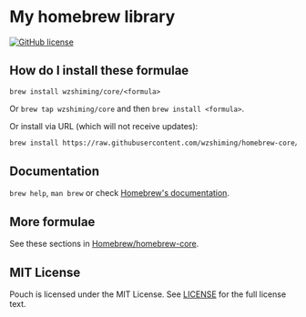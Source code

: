 # My homebrew library

[![GitHub license](https://img.shields.io/github/license/wzshiming/homebrew-core.svg)](https://github.com/wzshiming/homebrew-core/blob/master/LICENSE)

## How do I install these formulae

`brew install wzshiming/core/<formula>`

Or `brew tap wzshiming/core` and then `brew install <formula>`.

Or install via URL (which will not receive updates):

``` sh
brew install https://raw.githubusercontent.com/wzshiming/homebrew-core/master/Formula/<formula>.rb
```

## Documentation

`brew help`, `man brew` or check [Homebrew's documentation](https://docs.brew.sh).

## More formulae

See these sections in [Homebrew/homebrew-core](https://github.com/Homebrew/homebrew-core).  

## MIT License

Pouch is licensed under the MIT License. See [LICENSE](https://github.com/wzshiming/configer/blob/master/LICENSE) for the full license text.
